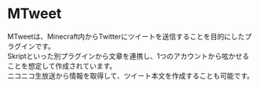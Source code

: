 # MTweet

MTweetは、Minecraft内からTwitterにツイートを送信することを目的にしたプラグインです。</br>
Skriptといった別プラグインから文章を連携し、1つのアカウントから呟かせることを想定して作成されています。</br>
ニコニコ生放送から情報を取得して、ツイート本文を作成することも可能です。</br>
